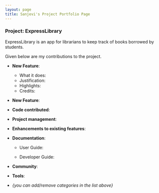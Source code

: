 ```yaml
---
layout: page
title: Sanjevi's Project Portfolio Page
---
```


### Project: ExpressLibrary

ExpressLibrary is an app for librarians to keep track of books borrowed by students.

Given below are my contributions to the project.

* **New Feature**: 
    * What it does: 
    * Justification: 
    * Highlights: 
    * Credits: 

* **New Feature**: 

* **Code contributed**: 

* **Project management**:
    

* **Enhancements to existing features**:
    
* **Documentation**:
    * User Guide:
        
    * Developer Guide:
        

* **Community**:
    

* **Tools**:
    
* _{you can add/remove categories in the list above}_
